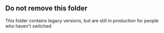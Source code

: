 ## Do not remove this folder
This folder contains legacy versions, but are still in production for people who haven't switched